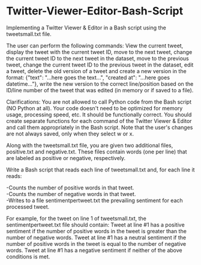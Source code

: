 # Twitter-Viewer-Editor-Bash-Script
Implementing a Twitter Viewer & Editor in a Bash script using the tweetsmall.txt file.

  The user can perform the following commands:
View the current tweet, display the tweet with the current tweet ID, move to the next tweet, change the current tweet ID to the next tweet in the dataset,
move to the previous tweet, change the current tweet ID to the previous tweet in the dataset, edit a tweet, delete the old version of a tweet and create a new version in the format: {"text": "...here goes the text...", "created at": "...here goes datetime..."}, write the new version to the correct line/position based on the ID/line number of the tweet that was edited (in memory or if saved to a file).  

Clarifications:
You are not allowed to call Python code from the Bash script (NO Python at all).
Your code doesn't need to be optimized for memory usage, processing speed, etc. It should be functionally correct.
You should create separate functions for each command of the Twitter Viewer & Editor and call them appropriately in the Bash script.
Note that the user's changes are not always saved, only when they select w or x.

Along with the tweetsmall.txt file, you are given two additional files, positive.txt and negative.txt. These files contain words (one per line) that are labeled as positive or negative, respectively.

Write a Bash script that reads each line of tweetsmall.txt and, for each line it reads:

-Counts the number of positive words in that tweet.  
-Counts the number of negative words in that tweet.  
-Writes to a file sentimentpertweet.txt the prevailing sentiment for each processed tweet.   

For example, for the tweet on line 1 of tweetsmall.txt, the sentimentpertweet.txt file should contain:
Tweet at line #1 has a positive sentiment if the number of positive words in the tweet is greater than the number of negative words.
Tweet at line #1 has a neutral sentiment if the number of positive words in the tweet is equal to the number of negative words.
Tweet at line #1 has a negative sentiment if neither of the above conditions is met.
